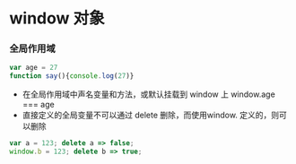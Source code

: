 # window 对象

### 全局作用域
```javascript
var age = 27
function say(){console.log(27)}
```
- 在全局作用域中声名变量和方法，或默认挂载到 window 上 window.age === age
- 直接定义的全局变量不可以通过 delete 删除，而使用window. 定义的，则可以删除
```javascript
var a = 123; delete a => false;
window.b = 123; delete b => true;
```
